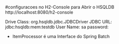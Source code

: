 #configuracoes no H2-Console para Abrir o HSQLDB
http://localhost:8080/h2-console

Drive Class: org.hsqldb.jdbc.JDBCDriver
JDBC URL: jdbc:hsqldb:mem:testdb
User Name: sa
password: 
- ItemProcessor é uma Interface do Spring Batch
